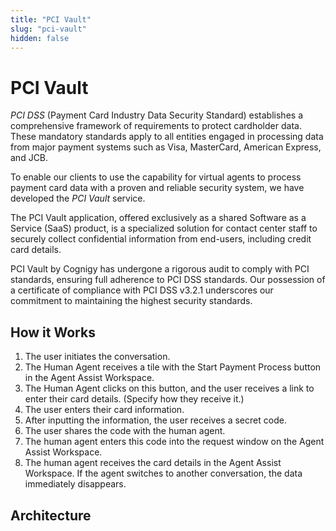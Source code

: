 ```yaml
---
title: "PCI Vault"
slug: "pci-vault"
hidden: false
---
```


# PCI Vault

_PCI DSS_ (Payment Card Industry Data Security Standard) establishes a comprehensive framework of requirements to protect cardholder data. These mandatory standards apply to all entities engaged in processing data from major payment systems such as Visa, MasterCard, American Express, and JCB.

To enable our clients to use the capability for virtual agents to process payment card data with a proven and reliable security system, we have developed the _PCI Vault_ service.

The PCI Vault application, offered exclusively as a shared Software as a Service (SaaS) product, is a specialized solution for contact center staff to securely collect confidential information from end-users, including credit card details.

PCI Vault by Cognigy has undergone a rigorous audit to comply with PCI standards, ensuring full adherence to PCI DSS standards. Our possession of a certificate of compliance with PCI DSS v3.2.1 underscores our commitment to maintaining the highest security standards.

## How it Works

1. The user initiates the conversation. 
2. The Human Agent receives a tile with the Start Payment Process button in the Agent Assist Workspace. 
3. The Human Agent clicks on this button, and the user receives a link to enter their card details. (Specify how they receive it.)
4. The user enters their card information. 
5. After inputting the information, the user receives a secret code.
6. The user shares the code with the human agent. 
7. The human agent enters this code into the request window on the Agent Assist Workspace. 
8. The human agent receives the card details in the Agent Assist Workspace. If the agent switches to another conversation, the data immediately disappears.

## Architecture
